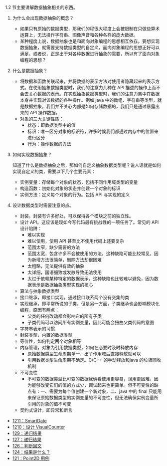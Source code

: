 1.2 节主要讲解数据抽象相关的东西。

1. 为什么会出现数据抽象的概念？
	* 如果只有原始的数据类型，那我们的程很大程度上会被限制在只做些算术运算上，无法操作字符串、图像声音和各种各样的庞大数据。
	* 某种程度上说，数据抽象也是和面向对象编程的思想相互依存。要想实现数据抽象，就需要支持数据类型的自定义，面向对象编程的思想正好可以满足。或者说，正是出于对各种数据进行抽象的需要，所以有了面向对象编程的思想？
2. 什么是数据抽象？
	* 将数据和函数关联起来，并将数据的表示方法对使用者隐藏起来的表示方式。在使用抽象数据类型时，我们的注意力几种在 API 描述的操作上而不会去关心数据的表示。在实现抽象数据类型时，我们的注意力集中在数据本身并实现对该数据的各种操作。例如 java 中的数组、字符串等类型，就是数据抽象，我们并不关心内部是如何存储数据的，我们只是通过暴露出来的 API 操作数据。
	* 对象的三大关键性质：
		* 状态：即数据类型中的值
		* 标识：唯一区分对象的标识符，许多时候我们都通过内存中的位置来进行区分
		* 行为：操作数据的方法
3. 如何实现数据抽象？
	
	知道了什么是数据抽象之后，那如何自定义抽象数据类型呢？说人话就是如何实现自定义的类，需要以下几个主要元素：

	* 实例变量：存储每个对象的状态，包括不同作用域类型的变量
	* 构造函数：初始化对象的状态并创建一个对象的标识
	* 实例方法：定义每个对象的行为。包括 API 与实现的定义
4. 设计数据类型时需要注意的点。
	* 封装。封装有许多好处，可以保持各个模块之前的独立性。  
	* 设计 API。这应该是现如今写代码最有挑战性的一项任务了。常见的 API 设计陷阱：
		* 难以实现
		* 难以使用，使用 API 甚至比不使用代码上还要复杂
		* 范围太窄，缺少需要的方法
		* 范围太宽，包含许多不会被使用的方法。这种缺陷可能比较常见，因为新增方法很简单，删除方法却很困难
		* 太粗略，无法提供有效的抽象
		* 太详细，国语细致或发散导致无法使用
		* 太过于依赖某种特定的数据表示，这种缺陷也比较难以避免，因为数据表示是数据抽象类型实现的核心
	* 算法与抽象数据类型
	* 接口继承，即接口实现，通过接口联系两个没有交集的类
	* 实现继承，即平常所说的子类。但是另一方面，子类继承也会影响模块化编程，原因有两点：
		* 父类的任何改动都会影响它的所有子类
		* 子类代码可以访问所有实例变量，因此可能会扭曲父类代码的意图
	* 字符串表示的习惯
	* 封装类型，内置的数据类型
	* 等价性，如何判定两个对象相等
	* 内存管理，对象为引用数据类型，如何在必要时及时释放内存
		* 原始数据类型生命周期单一，出了作用域后直接释放就可以
		* 引用数据类型生命周期不确定。C/C++ 的手动释放和java 的垃圾回收机制 
	* 不可变性
		* 不可变的数据类型比可变的数据我俩看使用更容易，误用更困难，因为能够改变它们的值的方式少，调试起来也更简单。但不可变性的缺点有：一、需要为每个值创建一个新对象，二、java 中的 final 只能用来保证原始数据类型的实例变量的不可变性，但无法确保实例变量所引用的对象的值不可变  
	* 契约式设计，即异常和断言
		
* [1211：SmartDate](https://github.com/hexintao/blog/blob/master/algs4/1.2/1211.md)
* [1210：设计 VisualCounter](https://github.com/hexintao/blog/blob/master/algs4/1.2/1210.md)
* [129：递归结果](https://github.com/hexintao/blog/blob/master/algs4/1.2/127.md)
* [127：递归结果](https://github.com/hexintao/blog/blob/master/algs4/1.2/127.md)
* [126：判断回文](https://github.com/hexintao/blog/blob/master/algs4/1.2/126.md)
* [124：结果是什么？](https://github.com/hexintao/blog/blob/master/algs4/1.2/124.md)
* [121：Point2D 用例](https://github.com/hexintao/blog/blob/master/algs4/1.2/121.md)